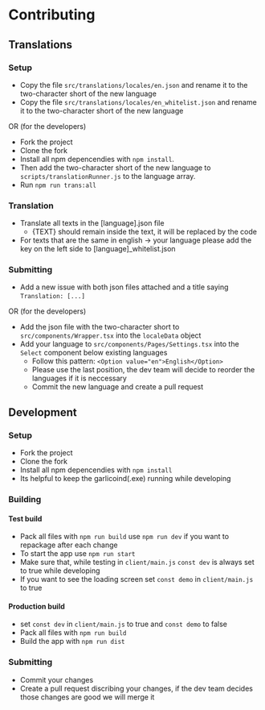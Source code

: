 # Contributing
## Translations

### Setup
* Copy the file `src/translations/locales/en.json` and rename it to the two-character short of the new language
* Copy the file `src/translations/locales/en_whitelist.json` and rename it to the two-character short of the new language

OR (for the developers)

* Fork the project
* Clone the fork
* Install all npm depencendies with `npm install`.
* Then add the two-character short of the new language to `scripts/translationRunner.js` to the language array.
* Run `npm run trans:all`

### Translation
* Translate all texts in the [language].json file
  * {TEXT} should remain inside the text, it will be replaced by the code
* For texts that are the same in english -> your language please add the key on the left side to [language]_whitelist.json


### Submitting
* Add a new issue with both json files attached and a title saying `Translation: [...]`

OR (for the developers)

* Add the json file with the two-character short to `src/components/Wrapper.tsx` into the `localeData` object
* Add your language to `src/components/Pages/Settings.tsx` into the `Select` component below existing languages
  	* Follow this pattern: `<Option value="en">English</Option>`
   * Please use the last position, the dev team will decide to reorder the languages if it is neccessary
   * Commit the new language and create a pull request

## Development
### Setup
* Fork the project
* Clone the fork
* Install all npm depencendies with `npm install`
* Its helpful to keep the garlicoind(.exe) running while developing

### Building
#### Test build
* Pack all files with `npm run build` use `npm run dev` if you want to repackage after each change
* To start the app use `npm run start`
* Make sure that, while testing in `client/main.js` `const dev` is always set to true while developing
* If you want to see the loading screen set `const demo` in `client/main.js` to true

#### Production build
* set `const dev` in `client/main.js` to true and `const demo` to false
* Pack all files with `npm run build`
* Build the app with `npm run dist`

### Submitting
* Commit your changes
* Create a pull request discribing your changes, if the dev team decides those changes are good we will merge it
